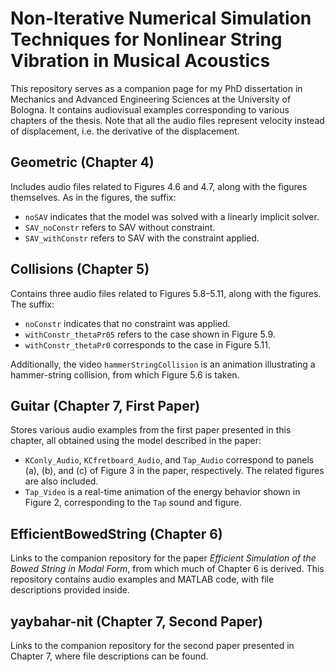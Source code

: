 # Non-Iterative Numerical Simulation Techniques for Nonlinear String Vibration in Musical Acoustics

This repository serves as a companion page for my PhD dissertation in Mechanics and Advanced Engineering Sciences at the University of Bologna. It contains audiovisual examples corresponding to various chapters of the thesis. Note that all the audio files represent velocity instead of displacement, i.e. the derivative of the displacement.

## Geometric (Chapter 4)
Includes audio files related to Figures 4.6 and 4.7, along with the figures themselves. As in the figures, the suffix:
- `noSAV` indicates that the model was solved with a linearly implicit solver.
- `SAV_noConstr` refers to SAV without constraint.
- `SAV_withConstr` refers to SAV with the constraint applied.

## Collisions (Chapter 5)
Contains three audio files related to Figures 5.8–5.11, along with the figures. The suffix:
- `noConstr` indicates that no constraint was applied.
- `withConstr_thetaPr05` refers to the case shown in Figure 5.9.
- `withConstr_thetaPr0` corresponds to the case in Figure 5.11.

Additionally, the video `hammerStringCollision` is an animation illustrating a hammer-string collision, from which Figure 5.6 is taken.

## Guitar (Chapter 7, First Paper)
Stores various audio examples from the first paper presented in this chapter, all obtained using the model described in the paper:
- `KConly_Audio`, `KCfretboard_Audio`, and `Tap_Audio` correspond to panels (a), (b), and (c) of Figure 3 in the paper, respectively. The related figures are also included.
- `Tap_Video` is a real-time animation of the energy behavior shown in Figure 2, corresponding to the `Tap` sound and figure.

## EfficientBowedString (Chapter 6)
Links to the companion repository for the paper *Efficient Simulation of the Bowed String in Modal Form*, from which much of Chapter 6 is derived. This repository contains audio examples and MATLAB code, with file descriptions provided inside.

## yaybahar-nit (Chapter 7, Second Paper)
Links to the companion repository for the second paper presented in Chapter 7, where file descriptions can be found.
